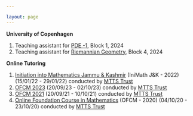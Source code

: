 ```yaml
---

layout: page
---
```

 **University of Copenhagen**
 
 1. Teaching assistant for [PDE -1](https://kurser.ku.dk/course/nmak16022u), Block 1, 2024
 2. Teaching assistant for [Riemannian Geometry](https://kurser.ku.dk/archive/2022-2023/course/NMAK20006U), Block 4, 2024


 **Online Tutoring**
1. [Initiation into Mathematics Jammu & Kashmir](https://mtts.org.in/programme/init-math-2022-jk) (IniMath J&K - 2022) (15/01/22 - 29/01/22) conducted by [MTTS Trust](https://mtts.org.in/)
2. [OFCM 2023](https://mtts.org.in/programme/ofcm2023) (20/09/23 - 02/10/23) conducted by [MTTS Trust](https://mtts.org.in/) 
3. [OFCM 2021](https://mtts.org.in/programme/online-foundation-course-in-mathematics-ofcm-2021) (20/09/21 - 10/10/21) conducted by [MTTS Trust](https://mtts.org.in/)
4. [Online Foundation Course in Mathematics](https://mtts.org.in/programme/ofcm2020) (OFCM - 2020) (04/10/20 - 23/10/20) conducted by [MTTS Trust](https://mtts.org.in/)

